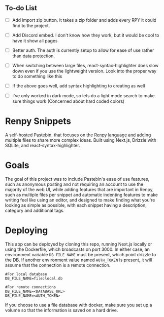 ## To-do List
- [ ] Add import zip button. It takes a zip folder and adds every RPY it could find to the project.
- [ ] Add Discord embed. I don't know how they work, but it would be cool to have it show all pages
- [ ] Better auth. The auth is currently setup to allow for ease of use rather than data protection.
- [ ] When switching between large files, react-syntax-highlighter does slow down even if you use the lightweight version. Look into the proper way to do something like this
- [ ] If the above goes well, add syntax highlighting to creating as well
- [ ] I've only worked in dark mode, so lets do a light mode search to make sure things work (Concerned about hard coded colors)



# Renpy Snippets
A self-hosted Pastebin, that focuses on the Renpy language and adding multiple files to share more complex ideas. Built using Next.js, Drizzle with SQLite, and react-syntax-highlighter.

# Goals
The goal of this project was to include Pastebin's ease of use features, such as anonymous posting and not requiring an account to use the majority of the web UI, while adding features that are important in Renpy, such as multiple files per snippet and automatic indenting features to make writing feel like using an editor, and designed to make finding what you're looking as simple as possible, with each snippet having a description, category and additional tags.

# Deploying
This app can be deployed by cloning this repo, running Next.js locally or using the Dockerfile, which broadcasts on port 3000. In either case, an environment variable `DB_FILE_NAME` must be present, which point drizzle to the DB. If another environment value named `AUTH_TOKEN` is present, it will assume that the connection is a remote connection.

```dosini
#For local database
DB_FILE_NAME=file:local.db

#For remote connections
DB_FILE_NAME=<DATABASE_URL>
DB_FILE_NAME=<AUTH_TOKEN>
```

If you choose to use a file database with docker, make sure you set up a volume so that the information is saved on a hard drive.


